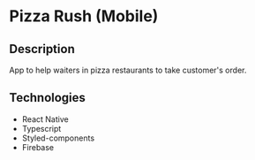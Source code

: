 
# Pizza Rush (Mobile)

## Description
App to help waiters in pizza restaurants to take customer's order.


## Technologies

- React Native
- Typescript
- Styled-components
- Firebase
